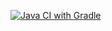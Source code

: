 [![Java CI with Gradle](https://github.com/OlgaBrazh/CardPatternsTask2/actions/workflows/gradle.yml/badge.svg)](https://github.com/OlgaBrazh/CardPatternsTask2/actions/workflows/gradle.yml)
